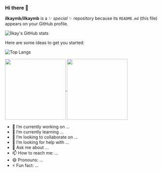 ### Hi there 👋


**ilkaymb/ilkaymb** is a ✨ _special_ ✨ repository because its `README.md` (this file) appears on your GitHub profile.

![İlkay's GitHub stats](https://github-readme-stats.vercel.app/api?username=ilkaymb&hide=contribs,prs)

Here are some ideas to get you started:

![Top Langs](https://github-readme-stats.vercel.app/api/top-langs/?username=ilkaymb&layout=compact)

<a href="https://github.com/anuraghazra/github-readme-stats">
  <img height=200 align="center" src="https://github-readme-stats.vercel.app/api?username=ilkaymb&theme=radical" />
</a>
<a href="https://github.com/anuraghazra/convoychat">
  <img height=200 align="center" src="https://github-readme-stats.vercel.app/api/top-langs?username=ilkaymb&layout=compact&langs_count=8&card_width=320&theme=radical" />
</a>

- 🔭 I’m currently working on ...
- 🌱 I’m currently learning ...
- 👯 I’m looking to collaborate on ...
- 🤔 I’m looking for help with ...
- 💬 Ask me about ...
- 📫 How to reach me: ...
- 😄 Pronouns: ...
- ⚡ Fun fact: ...
